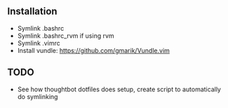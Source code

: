 ## Installation

* Symlink .bashrc
* Symlink .bashrc\_rvm if using rvm
* Symlink .vimrc
* Install vundle: https://github.com/gmarik/Vundle.vim

## TODO

* See how thoughtbot dotfiles does setup, create script to automatically do symlinking
